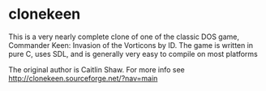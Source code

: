 # clonekeen
This is a very nearly complete clone of one of the classic DOS game, Commander Keen: Invasion of the Vorticons by ID. The game is written in pure C, uses SDL, and is generally very easy to compile on most platforms

The original author is Caitlin Shaw. For more info see http://clonekeen.sourceforge.net/?nav=main
